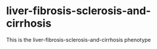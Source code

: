# liver-fibrosis-sclerosis-and-cirrhosis
This is the liver-fibrosis-sclerosis-and-cirrhosis phenotype

